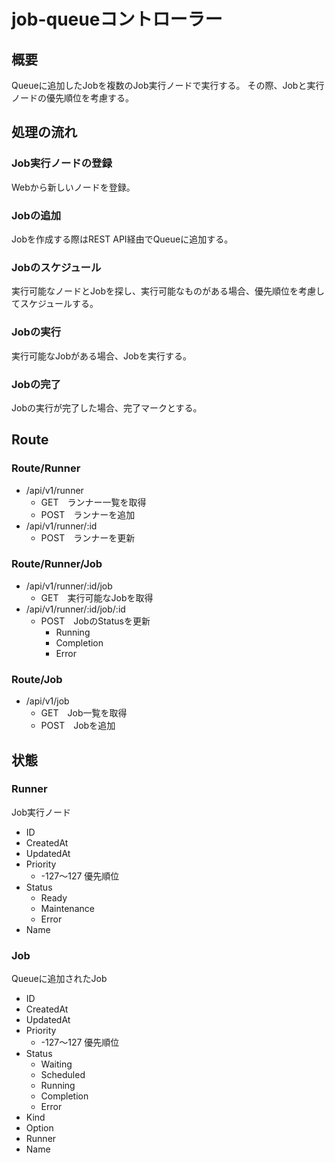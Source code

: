 # job-queueコントローラー

## 概要

Queueに追加したJobを複数のJob実行ノードで実行する。
その際、Jobと実行ノードの優先順位を考慮する。

## 処理の流れ

### Job実行ノードの登録

Webから新しいノードを登録。

### Jobの追加

Jobを作成する際はREST API経由でQueueに追加する。

### Jobのスケジュール

実行可能なノードとJobを探し、実行可能なものがある場合、優先順位を考慮してスケジュールする。

### Jobの実行

実行可能なJobがある場合、Jobを実行する。

### Jobの完了

Jobの実行が完了した場合、完了マークとする。

## Route

### Route/Runner

- /api/v1/runner
  - GET　ランナー一覧を取得
  - POST　ランナーを追加
- /api/v1/runner/:id
  - POST　ランナーを更新

### Route/Runner/Job

- /api/v1/runner/:id/job
  - GET　実行可能なJobを取得
- /api/v1/runner/:id/job/:id
  - POST　JobのStatusを更新
    - Running
    - Completion
    - Error

### Route/Job

- /api/v1/job
  - GET　Job一覧を取得
  - POST　Jobを追加

## 状態

### Runner

Job実行ノード

- ID
- CreatedAt
- UpdatedAt
- Priority
  - -127～127 優先順位
- Status
  - Ready
  - Maintenance
  - Error
- Name

### Job

Queueに追加されたJob

- ID
- CreatedAt
- UpdatedAt
- Priority
  - -127～127 優先順位
- Status
  - Waiting
  - Scheduled
  - Running
  - Completion
  - Error
- Kind
- Option
- Runner
- Name
